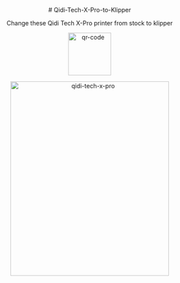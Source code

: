 <p align="center">
# Qidi-Tech-X-Pro-to-Klipper
</p>

<p align="center">
Change these Qidi Tech X-Pro printer from stock to klipper 
</p>

<p align="center">
<img width="100" height="100" alt="qr-code" src="https://github.com/user-attachments/assets/4310f154-a79b-4e25-85e0-ac954281379d" />
</p>

<p align="center">
<img width="370" height="455" alt="qidi-tech-x-pro" src="https://github.com/user-attachments/assets/c5c8e906-32d8-4ee3-88b6-7789217a090e" />
</p>
